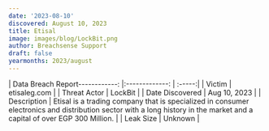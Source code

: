 ```yaml
---
date: '2023-08-10'
discovered: August 10, 2023
title: Etisal
image: images/blog/LockBit.png
author: Breachsense Support
draft: false
yearmonths: 2023/august
---
```


| Data Breach Report------------:     |:-------------:    | :-----:|
| Victim      | etisaleg.com      | 
| Threat Actor      | LockBit      | 
| Date Discovered      | Aug 10, 2023      | 
| Description      | Etisal is a trading company that is specialized in consumer electronics and distribution sector with a long history in the market and a capital of over EGP 300 Million.      | 
| Leak Size      | Unknown      | 

